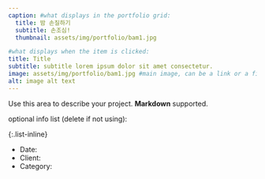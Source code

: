 ```yaml
---
caption: #what displays in the portfolio grid:
  title: 밤 손질하기
  subtitle: 손조심!
  thumbnail: assets/img/portfolio/bam1.jpg

#what displays when the item is clicked:
title: Title
subtitle: subtitle lorem ipsum dolor sit amet consectetur.
image: assets/img/portfolio/bam1.jpg #main image, can be a link or a file in assets/img/portfolio
alt: image alt text
---
```


Use this area to describe your project. **Markdown** supported.

optional info list (delete if not using):

{:.list-inline}

- Date:
- Client:
- Category:
